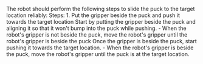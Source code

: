 The robot should perform the following steps to slide the puck to the target location reliably:
    Steps: 1. Put the gripper beside the puck and push it towards the target location
    Start by putting the gripper beside the puck and aligning it so that it won't bump into the puck while pushing.
    - When the robot's gripper is not beside the puck, move the robot's gripper until the robot's gripper is beside the puck
    Once the gripper is beside the puck, start pushing it towards the target location.
    - When the robot's gripper is beside the puck, move the robot's gripper until the puck is at the target location.